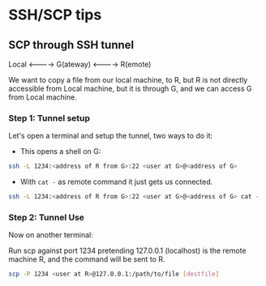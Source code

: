 # SSH/SCP tips

## SCP through SSH tunnel

Local <----> G(ateway) <----> R(emote)

We want to copy a file from our local machine, to R, but R is not directly
accessible from Local machine, but it is through G, and we can access G from
Local machine.


### Step 1: Tunnel setup

Let's open a terminal and setup the tunnel, two ways to do it:

 + This opens a shell on G:

```bash
ssh -L 1234:<address of R from G>:22 <user at G>@<address of G>
```

 + With `cat -` as remote command it just gets us connected.

```bash
ssh -L 1234:<address of R from G>:22 <user at G>@<address of G> cat -
```

### Step 2: Tunnel Use

Now on another terminal:

Run scp against port 1234 pretending 127.0.0.1 (localhost) is the remote
machine R, and the command will be sent to R.

```bash
scp -P 1234 <user at R>@127.0.0.1:/path/to/file [destfile]
```
